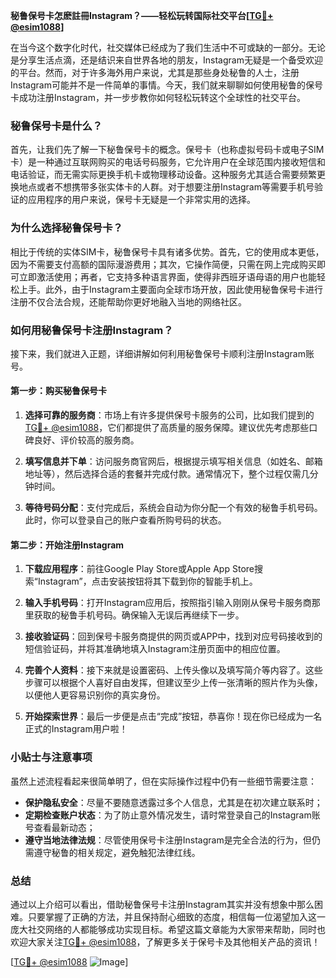 **秘鲁保号卡怎麽註冊Instagram？——轻松玩转国际社交平台[[TG💪+ @esim1088](https://t.me/s/esim1088)]**

在当今这个数字化时代，社交媒体已经成为了我们生活中不可或缺的一部分。无论是分享生活点滴，还是结识来自世界各地的朋友，Instagram无疑是一个备受欢迎的平台。然而，对于许多海外用户来说，尤其是那些身处秘鲁的人士，注册Instagram可能并不是一件简单的事情。今天，我们就来聊聊如何使用秘鲁的保号卡成功注册Instagram，并一步步教你如何轻松玩转这个全球性的社交平台。

### 秘鲁保号卡是什么？

首先，让我们先了解一下秘鲁保号卡的概念。保号卡（也称虚拟号码卡或电子SIM卡）是一种通过互联网购买的电话号码服务，它允许用户在全球范围内接收短信和电话验证，而无需实际更换手机卡或物理移动设备。这种服务尤其适合需要频繁更换地点或者不想携带多张实体卡的人群。对于想要注册Instagram等需要手机号验证的应用程序的用户来说，保号卡无疑是一个非常实用的选择。

### 为什么选择秘鲁保号卡？

相比于传统的实体SIM卡，秘鲁保号卡具有诸多优势。首先，它的使用成本更低，因为不需要支付高额的国际漫游费用；其次，它操作简便，只需在网上完成购买即可立即激活使用；再者，它支持多种语言界面，使得非西班牙语母语的用户也能轻松上手。此外，由于Instagram主要面向全球市场开放，因此使用秘鲁保号卡进行注册不仅合法合规，还能帮助你更好地融入当地的网络社区。

### 如何用秘鲁保号卡注册Instagram？

接下来，我们就进入正题，详细讲解如何利用秘鲁保号卡顺利注册Instagram账号。

#### 第一步：购买秘鲁保号卡

1. **选择可靠的服务商**：市场上有许多提供保号卡服务的公司，比如我们提到的[TG💪+ @esim1088](https://t.me/s/esim1088)，它们都提供了高质量的服务保障。建议优先考虑那些口碑良好、评价较高的服务商。
   
2. **填写信息并下单**：访问服务商官网后，根据提示填写相关信息（如姓名、邮箱地址等），然后选择合适的套餐并完成付款。通常情况下，整个过程仅需几分钟时间。

3. **等待号码分配**：支付完成后，系统会自动为你分配一个有效的秘鲁手机号码。此时，你可以登录自己的账户查看所购号码的状态。

#### 第二步：开始注册Instagram

1. **下载应用程序**：前往Google Play Store或Apple App Store搜索“Instagram”，点击安装按钮将其下载到你的智能手机上。

2. **输入手机号码**：打开Instagram应用后，按照指引输入刚刚从保号卡服务商那里获取的秘鲁手机号码。确保输入无误后再继续下一步。

3. **接收验证码**：回到保号卡服务商提供的网页或APP中，找到对应号码接收到的短信验证码，并将其准确地填入Instagram注册页面中的相应位置。

4. **完善个人资料**：接下来就是设置密码、上传头像以及填写简介等内容了。这些步骤可以根据个人喜好自由发挥，但建议至少上传一张清晰的照片作为头像，以便他人更容易识别你的真实身份。

5. **开始探索世界**：最后一步便是点击“完成”按钮，恭喜你！现在你已经成为一名正式的Instagram用户啦！

### 小贴士与注意事项

虽然上述流程看起来很简单明了，但在实际操作过程中仍有一些细节需要注意：

- **保护隐私安全**：尽量不要随意透露过多个人信息，尤其是在初次建立联系时；
- **定期检查账户状态**：为了防止意外情况发生，请时常登录自己的Instagram账号查看最新动态；
- **遵守当地法律法规**：尽管使用保号卡注册Instagram是完全合法的行为，但仍需遵守秘鲁的相关规定，避免触犯法律红线。

### 总结

通过以上介绍可以看出，借助秘鲁保号卡注册Instagram其实并没有想象中那么困难。只要掌握了正确的方法，并且保持耐心细致的态度，相信每一位渴望加入这一庞大社交网络的人都能够成功实现目标。希望这篇文章能为大家带来帮助，同时也欢迎大家关注[TG💪+ @esim1088](https://t.me/s/esim1088)，了解更多关于保号卡及其他相关产品的资讯！

[[TG💪+ @esim1088](https://t.me/s/esim1088) ![Image](https://i.postimg.cc/4NQfJmqS/Snipaste-2025-05-13-00-14-12.png)]